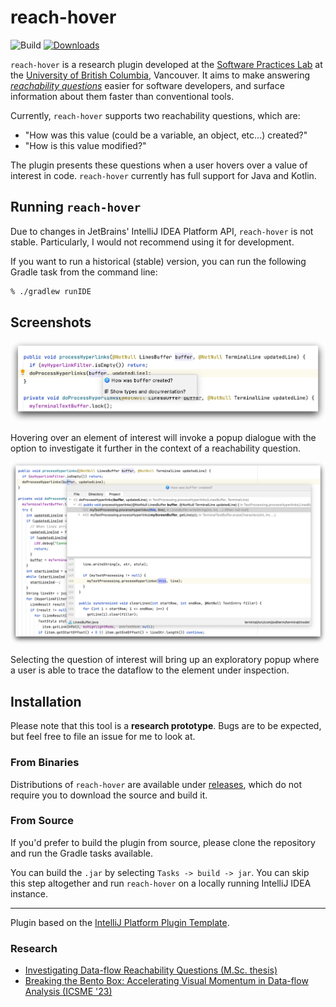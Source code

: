 # reach-hover

![Build](https://github.com/jyoo980/reach-hover/workflows/Build/badge.svg)
[![Downloads](https://img.shields.io/jetbrains/plugin/d/18950-reach-hover.svg)](https://plugins.jetbrains.com/plugin/18950-reach-hover)

<!-- Plugin description -->

`reach-hover` is a research plugin developed at the
[Software Practices Lab](https://spl.cs.ubc.ca) at the
[University of British Columbia](https://www.ubc.ca), Vancouver.
It aims to make answering 
*[reachability questions](https://cs.gmu.edu/~tlatoza/papers/icse2010.pdf)*
easier for software developers, and surface information about them faster than
conventional tools.

Currently, `reach-hover` supports two reachability questions, which are:

  * "How was this value (could be a variable, an object, etc...) created?"
  * "How is this value modified?"

The plugin presents these questions when a user hovers over a value of interest in code. `reach-hover` currently has
full support for Java and Kotlin.

## Running `reach-hover`

Due to changes in JetBrains' IntelliJ IDEA Platform API, `reach-hover` is
not stable.
Particularly, I would not recommend using it for development.


If you want to run a historical (stable) version, you can run the following
Gradle task from the command line:

```sh
% ./gradlew runIDE
```

<!-- Plugin description end -->

## Screenshots

<p>
<img src = "./assets/hover.png">
</p>
<p>
Hovering over an element of interest will invoke a popup dialogue with the option to investigate it further in the 
context of a reachability question.
</p>

<p>
<img src = "./assets/popup.png">
</p>
<p>
Selecting the question of interest will bring up an exploratory popup where a user is able to trace the dataflow to
the element under inspection.
</p>

## Installation

Please note that this tool is a **research prototype**. Bugs are to be expected,
but feel free to file an issue for me to look at.

### From Binaries

Distributions of `reach-hover` are available under
[releases](https://github.com/jyoo980/reach-hover/releases), which do not
require you to download the source and build it.

### From Source

If you'd prefer to build the plugin from source, please clone the repository
and run the Gradle tasks available.

You can build the `.jar` by selecting `Tasks -> build -> jar`. You can skip
this step altogether and run `reach-hover` on a locally running IntelliJ IDEA
instance.

---
Plugin based on the [IntelliJ Platform Plugin Template][template].

[template]: https://github.com/JetBrains/intellij-platform-plugin-template

### Research

- [Investigating Data-flow Reachability Questions (M.Sc. thesis)](https://open.library.ubc.ca/soa/cIRcle/collections/ubctheses/24/items/1.0421073?o=0)
- [Breaking the Bento Box: Accelerating Visual Momentum in Data-flow Analysis (ICSME '23)](https://homes.cs.washington.edu/~jmsy/pubs/breaking-the-bento-box-icsme2023-abstract.html)
